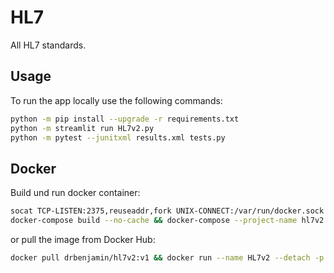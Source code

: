 # HL7
All HL7 standards.

## Usage

To run the app locally use the following commands:

```bash
python -m pip install --upgrade -r requirements.txt
python -m streamlit run HL7v2.py
python -m pytest --junitxml results.xml tests.py
```

## Docker

Build und run docker container:

```bash
socat TCP-LISTEN:2375,reuseaddr,fork UNIX-CONNECT:/var/run/docker.sock
docker-compose build --no-cache && docker-compose --project-name hl7v2 up -d && docker image prune -fa
```

or pull the image from Docker Hub:

```bash
docker pull drbenjamin/hl7v2:v1 && docker run --name HL7v2 --detach -p 8501:8501 drbenjamin/hl7v2:v1
```